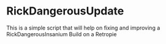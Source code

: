 # RickDangerousUpdate
This is a simple script that will help on fixing and improving a RickDangerousInsanium Build on a Retropie

